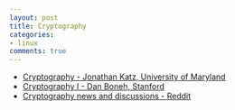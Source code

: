 ```yaml
---
layout: post
title: Cryptography
categories:
- linux
comments: true
---
```


- [Cryptography - Jonathan Katz, University of Maryland](https://www.coursera.org/learn/cryptography)
- [Cryptography I - Dan Boneh, Stanford](https://www.coursera.org/learn/crypto)
- [Cryptography news and discussions - Reddit](https://www.reddit.com/r/crypto/wiki/index)